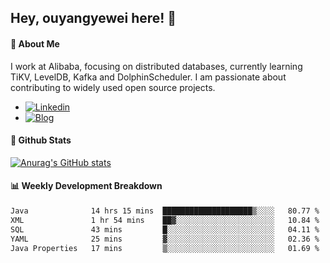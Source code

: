 ## Hey, ouyangyewei here! :wave:

#### :rocket: About Me
I work at Alibaba, focusing on distributed databases, currently learning TiKV, LevelDB, Kafka and DolphinScheduler. I am passionate about contributing to widely used open source projects.

- [![Linkedin](https://img.shields.io/badge/LinkedIn-ouyangyewei-blue)](https://www.linkedin.com/in/ouyangyewei/)
- [![Blog](https://img.shields.io/badge/Blog-yeweiouyang-orange)](https://blog.csdn.net/yeweiouyang)

#### :star2: Github Stats
[![Anurag's GitHub stats](https://github-readme-stats.vercel.app/api?username=ouyangyewei&show_icons=true&cache_seconds=3600&theme=tokyonight)](https://github.com/anuraghazra/github-readme-stats)

#### :bar_chart: Weekly Development Breakdown
<!--START_SECTION:waka-->

```txt
Java              14 hrs 15 mins  ████████████████████▒░░░░   80.77 %
XML               1 hr 54 mins    ██▓░░░░░░░░░░░░░░░░░░░░░░   10.84 %
SQL               43 mins         █░░░░░░░░░░░░░░░░░░░░░░░░   04.11 %
YAML              25 mins         ▓░░░░░░░░░░░░░░░░░░░░░░░░   02.36 %
Java Properties   17 mins         ▒░░░░░░░░░░░░░░░░░░░░░░░░   01.69 %
```

<!--END_SECTION:waka-->
